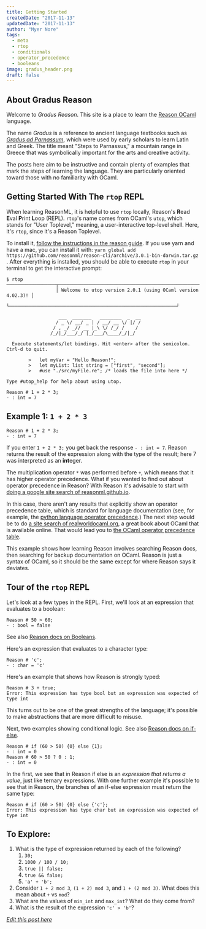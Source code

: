 ```yaml
---
title: Getting Started
createdDate: "2017-11-13"
updatedDate: "2017-11-13"
author: "Myer Nore"
tags:
  - meta
  - rtop
  - conditionals
  - operator_precedence
  - booleans
image: gradus_header.png
draft: false
---
```


## About Gradus Reason

Welcome to _Gradus Reason_. This site is a place to learn the [Reason OCaml](https://reasonml.github.io/) 
language.

The name _Gradus_ is a reference to ancient language textbooks such as 
[_Gradus ad Parnassum_](https://en.wikipedia.org/wiki/Gradus_ad_Parnassum), which were used 
by early scholars to learn Latin and Greek. The title meant 
"Steps to Parnassus," a mountain range in Greece that was symbolically important for 
the arts and creative activity.

The posts here aim to be instructive and contain plenty of examples that mark the 
steps of learning the language. They are particularly oriented toward those with 
no familiarity with OCaml.

## Getting Started With The `rtop` REPL

When learning ReasonML, it is helpful to use `rtop` locally, 
Reason's **R**ead **E**val **P**rint **L**oop (REPL). `rtop`'s name comes from 
OCaml's `utop`, which stands for "User Toplevel," meaning, a user-interactive 
top-level shell. Here, it's `rtop`, since it's a Reason Toplevel.

To install it, [follow the instructions in the reason guide](https://reasonml.github.io/guide/editor-tools/global-installation/#recommended-through-npmyarn). If you 
use yarn and have a mac, you can install it with: 
`yarn global add https://github.com/reasonml/reason-cli/archive/3.0.1-bin-darwin.tar.gz`
. After everything is installed, you should be able to execute `rtop` in your terminal to get
the interactive prompt:

    $ rtop
    ──────────────────┬─────────────────────────────────────────────────────────────┬──────────────────
                      │ Welcome to utop version 2.0.1 (using OCaml version 4.02.3)! │
                      └─────────────────────────────────────────────────────────────┘

                       ___  _______   ________  _  __
                      / _ \/ __/ _ | / __/ __ \/ |/ /
                     / , _/ _// __ |_\ \/ /_/ /    /
                    /_/|_/___/_/ |_/___/\____/_/|_/

      Execute statements/let bindings. Hit <enter> after the semicolon. Ctrl-d to quit.

            >   let myVar = "Hello Reason!";
            >   let myList: list string = ["first", "second"];
            >   #use "./src/myFile.re"; /* loads the file into here */

    Type #utop_help for help about using utop.

    Reason # 1 + 2 * 3;
    - : int = 7

## Example 1: `1 + 2 * 3`

    Reason # 1 + 2 * 3;
    - : int = 7

If you enter `1 + 2 * 3;` you get back the response `- : int = 7`.
Reason returns the result of the expression along with the type of the result; 
here 7 was interpreted as an **int**eger. 

The multiplication operator `*` was performed before `+`, which means that it has 
higher operator precedence. What if you wanted to find out about operator precedence 
in Reason? With Reason it's advisable to start with 
[doing a google site search of reasonml.github.io](https://www.google.com/search?q=site:reasonml.github.io+precedence).

In this case, there aren't any results that explicitly show an operator precedence table,
which is standard for language documentation (see, for example, the [python language operator precedence](https://docs.python.org/3/reference/expressions.html#operator-precedence).) The next step would be to 
do [a site search of realworldocaml.org](https://www.google.com/search?q=site:realworldocaml.org+precedence), a great book about OCaml that is available online. That would lead
you to [the OCaml operator precedence table](https://realworldocaml.org/v1/en/html/variables-and-functions.html#table2_1).

This example shows how learning Reason involves searching Reason docs, 
then searching for backup documentation on OCaml. Reason is just a syntax of OCaml, 
so it should be the same except for where Reason says it deviates.

## Tour of the `rtop` REPL

Let's look at a few types in the REPL. First, we'll look at an expression that evaluates
to a boolean:

    Reason # 50 > 60;
    - : bool = false

See also [Reason docs on Booleans](https://reasonml.github.io/guide/language/boolean).

Here's an expression that evaluates to a character type: 

    Reason # 'c';
    - : char = 'c'

Here's an example that shows how Reason is strongly typed:

    Reason # 3 + true;
    Error: This expression has type bool but an expression was expected of type int

This turns out to be one of the great strengths of the language; it's possible to make
abstractions that are more difficult to misuse. 

Next, two examples showing conditional logic. See also [Reason docs on if-else](https://reasonml.github.io/guide/language/if-else).

    Reason # if (60 > 50) {0} else {1};
    - : int = 0                                                                                        
    Reason # 60 > 50 ? 0 : 1;
    - : int = 0                                                                                        

In the first, we see that in Reason if else is an _expression that returns a value_, 
just like ternary expressions. With one further example it's possible to see that 
in Reason, the branches of an if-else expression must return the same type: 

    Reason # if (60 > 50) {0} else {'c'};
    Error: This expression has type char but an expression was expected of type int

## To Explore:

1.  What is the type of expression returned by each of the following?
    1.  `30;`
    2.  `1000 / 100 / 10;`
    3.  `true || false;`
    4.  `true && false;`
    5.  `'a' + 'b';`
2.  Consider `1 + 2 mod 3`, `(1 + 2) mod 3`, and `1 + (2 mod 3)`. What does this mean 
    about `+` vs `mod`?
3.  What are the values of `min_int` and `max_int`? What do they come from?
4.  What is the result of the expression `'c' > 'b'`?

_[Edit this post here](https://github.com/codekiln/gradus-reason/tree/master/data/steps/2017-11-12--getting-started/index.md)_
